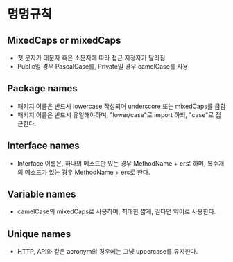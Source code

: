 # 명명규칙

## MixedCaps or mixedCaps

- 첫 문자가 대문자 혹은 소문자에 따라 접근 지정자가 달라짐
- Public일 경우 PascalCase를, Private일 경우 camelCase를 사용

## Package names

- 패키지 이름은 반드시 lowercase 작성되며 underscore 또는 mixedCaps를 금함
- 패키지 이름은 반드시 유일해야하며, "lower/case"로 import 하되, "case"로 접근한다.

## Interface names

- Interface 이름은,
  하나의 메소드만 있는 경우 MethodName + er로 하며,
  복수개의 메소드가 있는 경우 MethodName + ers로 한다.

## Variable names

- camelCase의 mixedCaps로 사용하며, 최대한 짧게, 길다면 약어로 사용한다.

## Unique names

- HTTP, API와 같은 acronym의 경우에는 그냥 uppercase를 유지한다.
